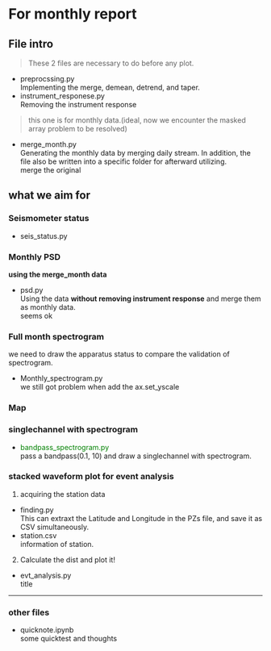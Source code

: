 # For monthly report
## File intro
> These 2 files are necessary to do before any plot.    
* preprocssing.py    
Implementing the merge, demean, detrend, and taper.    
* instrument_responese.py    
Removing the instrument response     
> this one is for monthly data.(ideal, now we encounter the masked array problem to be resolved)    
* merge_month.py    
Generating the monthly data by merging daily stream. In addition, the file also be written into a specific folder for afterward utilizing.    
merge the original
## what we aim for
### Seismometer status        
* seis_status.py    
### Monthly PSD
**using the merge_month data**    
* psd.py    
Using the data **without removing instrument response** and merge them as monthly data.    
seems ok   
### Full month spectrogram       
we need to draw the apparatus status to compare the validation of spectrogram.    
* Monthly_spectrogram.py    
we still got problem when add the ax.set_yscale
### Map
### singlechannel with spectrogram
* <span style="color:green">bandpass_spectrogram.py</span>    
pass a bandpass(0.1, 10) and draw a singlechannel with spectrogram.
### stacked waveform plot for event analysis   
1. acquiring the station data    
* finding.py    
This can extraxt the Latitude and Longitude in the PZs file, and save it as CSV simultaneously.    
* station.csv   
information of station.    
2. Calculate the dist and plot it!    
* evt_analysis.py    
title     
---
### other files    
* quicknote.ipynb   
some quicktest and thoughts    
